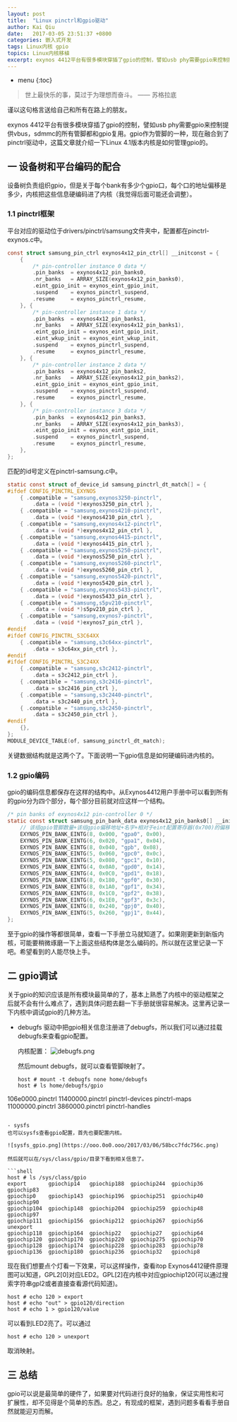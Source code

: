 ```yaml
---
layout: post
title:  "Linux pinctrl和gpio驱动"
author: Kai Qiu
date:   2017-03-05 23:51:37 +0800
categories: 嵌入式开发
tags: Linux内核 gpio
topics: Linux内核移植
excerpt: exynos 4412平台有很多模块穿插了gpio的控制，譬如usb phy需要gpio来控制提供bus，sdmmc的所有管脚都和gpio复用。gpio作为管脚的一种，现在融合到了pinctrl驱动中，篇文章就介绍一下Linux 4.1版本内核是如何管理gpio的。
---
```


* menu
{:toc}

> 世上最快乐的事，莫过于为理想而奋斗。 —— 苏格拉底

谨以这句格言送给自己和所有在路上的朋友。

exynos 4412平台有很多模块穿插了gpio的控制，譬如usb phy需要gpio来控制提供vbus，sdmmc的所有管脚都和gpio复用。gpio作为管脚的一种，现在融合到了pinctrl驱动中，这篇文章就介绍一下Linux 4.1版本内核是如何管理gpio的。

## 一 设备树和平台编码的配合

设备树负责组织gpio，但是关于每个bank有多少个gpio口，每个口的地址偏移是多少，内核把这些信息硬编码进了内核（我觉得后面可能还会调整）。
	
### 1.1 pinctrl框架

平台对应的驱动位于drivers/pinctrl/samsung文件夹中，配置都在pinctrl-exynos.c中。

```c
const struct samsung_pin_ctrl exynos4x12_pin_ctrl[] __initconst = {
	{
		/* pin-controller instance 0 data */
		.pin_banks	= exynos4x12_pin_banks0,
		.nr_banks	= ARRAY_SIZE(exynos4x12_pin_banks0),
		.eint_gpio_init = exynos_eint_gpio_init,
		.suspend	= exynos_pinctrl_suspend,
		.resume		= exynos_pinctrl_resume,
	}, {
		/* pin-controller instance 1 data */
		.pin_banks	= exynos4x12_pin_banks1,
		.nr_banks	= ARRAY_SIZE(exynos4x12_pin_banks1),
		.eint_gpio_init = exynos_eint_gpio_init,
		.eint_wkup_init = exynos_eint_wkup_init,
		.suspend	= exynos_pinctrl_suspend,
		.resume		= exynos_pinctrl_resume,
	}, {
		/* pin-controller instance 2 data */
		.pin_banks	= exynos4x12_pin_banks2,
		.nr_banks	= ARRAY_SIZE(exynos4x12_pin_banks2),
		.eint_gpio_init = exynos_eint_gpio_init,
		.suspend	= exynos_pinctrl_suspend,
		.resume		= exynos_pinctrl_resume,
	}, {
		/* pin-controller instance 3 data */
		.pin_banks	= exynos4x12_pin_banks3,
		.nr_banks	= ARRAY_SIZE(exynos4x12_pin_banks3),
		.eint_gpio_init = exynos_eint_gpio_init,
		.suspend	= exynos_pinctrl_suspend,
		.resume		= exynos_pinctrl_resume,
	},
};
```

匹配的id号定义在pinctrl-samsung.c中。

```c
static const struct of_device_id samsung_pinctrl_dt_match[] = {
#ifdef CONFIG_PINCTRL_EXYNOS
	{ .compatible = "samsung,exynos3250-pinctrl",
		.data = (void *)exynos3250_pin_ctrl },
	{ .compatible = "samsung,exynos4210-pinctrl",
		.data = (void *)exynos4210_pin_ctrl },
	{ .compatible = "samsung,exynos4x12-pinctrl",
		.data = (void *)exynos4x12_pin_ctrl },
	{ .compatible = "samsung,exynos4415-pinctrl",
		.data = (void *)exynos4415_pin_ctrl },
	{ .compatible = "samsung,exynos5250-pinctrl",
		.data = (void *)exynos5250_pin_ctrl },
	{ .compatible = "samsung,exynos5260-pinctrl",
		.data = (void *)exynos5260_pin_ctrl },
	{ .compatible = "samsung,exynos5420-pinctrl",
		.data = (void *)exynos5420_pin_ctrl },
	{ .compatible = "samsung,exynos5433-pinctrl",
		.data = (void *)exynos5433_pin_ctrl },
	{ .compatible = "samsung,s5pv210-pinctrl",
		.data = (void *)s5pv210_pin_ctrl },
	{ .compatible = "samsung,exynos7-pinctrl",
		.data = (void *)exynos7_pin_ctrl },
#endif
#ifdef CONFIG_PINCTRL_S3C64XX
	{ .compatible = "samsung,s3c64xx-pinctrl",
		.data = s3c64xx_pin_ctrl },
#endif
#ifdef CONFIG_PINCTRL_S3C24XX
	{ .compatible = "samsung,s3c2412-pinctrl",
		.data = s3c2412_pin_ctrl },
	{ .compatible = "samsung,s3c2416-pinctrl",
		.data = s3c2416_pin_ctrl },
	{ .compatible = "samsung,s3c2440-pinctrl",
		.data = s3c2440_pin_ctrl },
	{ .compatible = "samsung,s3c2450-pinctrl",
		.data = s3c2450_pin_ctrl },
#endif
	{},
};
MODULE_DEVICE_TABLE(of, samsung_pinctrl_dt_match);
```

关键数据结构就是这两个了。下面说明一下gpio信息是如何硬编码进内核的。

### 1.2 gpio编码

gpio的编码信息都保存在这样的结构中。从Exynos4412用户手册中可以看到所有的gpio分为四个部分，每个部分目前就对应这样一个结构。

```c
/* pin banks of exynos4x12 pin-controller 0 */
static const struct samsung_pin_bank_data exynos4x12_pin_banks0[] __initconst = {
	// 该组gpio管脚数量+该组gpio偏移地址+名字+相对于eint配置寄存器(0x700)的偏移
	EXYNOS_PIN_BANK_EINTG(8, 0x000, "gpa0", 0x00),
	EXYNOS_PIN_BANK_EINTG(6, 0x020, "gpa1", 0x04),
	EXYNOS_PIN_BANK_EINTG(8, 0x040, "gpb", 0x08),
	EXYNOS_PIN_BANK_EINTG(5, 0x060, "gpc0", 0x0c),
	EXYNOS_PIN_BANK_EINTG(5, 0x080, "gpc1", 0x10),
	EXYNOS_PIN_BANK_EINTG(4, 0x0A0, "gpd0", 0x14),
	EXYNOS_PIN_BANK_EINTG(4, 0x0C0, "gpd1", 0x18),
	EXYNOS_PIN_BANK_EINTG(8, 0x180, "gpf0", 0x30),
	EXYNOS_PIN_BANK_EINTG(8, 0x1A0, "gpf1", 0x34),
	EXYNOS_PIN_BANK_EINTG(8, 0x1C0, "gpf2", 0x38),
	EXYNOS_PIN_BANK_EINTG(6, 0x1E0, "gpf3", 0x3c),
	EXYNOS_PIN_BANK_EINTG(8, 0x240, "gpj0", 0x40),
	EXYNOS_PIN_BANK_EINTG(5, 0x260, "gpj1", 0x44),
};
```

至于gpio的操作等都很简单，查看一下手册立马就知道了。如果刚更新到新版内核，可能要稍微琢磨一下上面这些结构体是怎么编码的。所以就在这里记录一下吧。希望看到的人能尽快上手。

## 二 gpio调试

关于gpio的知识应该是所有模块最简单的了，基本上熟悉了内核中的驱动框架之后就不会有什么难点了，遇到具体问题去翻一下手册就很容易解决。这里再记录一下内核中调试gpio的几种方法。

- debugfs
  驱动中把gpio相关信息注册进了debugfs，所以我们可以通过挂载debugfs来查看gpio配置。
  
  内核配置：
  ![debugfs.png](https://ooo.0o0.ooo/2017/03/06/58bcc5d95f352.png)
  
  然后mount debugfs，就可以查看管脚映射了。
  
  ```shell
  host # mount -t debugfs none home/debugfs
  host # ls home/debugfs/gpio
106e0000.pinctrl  11400000.pinctrl  pinctrl-devices   pinctrl-maps
11000000.pinctrl  3860000.pinctrl   pinctrl-handles
  ```
  
- sysfs
  也可以sysfs查看gpio配置，首先也要配置内核。
  
  ![sysfs_gpio.png](https://ooo.0o0.ooo/2017/03/06/58bcc7fdc756c.png)
  
  然后就可以在/sys/class/gpio/目录下看到相关信息了。
  
  ```shell
  host # ls /sys/class/gpio
  export       gpiochip14   gpiochip188  gpiochip244  gpiochip36   gpiochip83
gpiochip0    gpiochip143  gpiochip196  gpiochip251  gpiochip40   gpiochip90
gpiochip104  gpiochip148  gpiochip204  gpiochip259  gpiochip48   gpiochip97
gpiochip111  gpiochip156  gpiochip212  gpiochip267  gpiochip56   unexport
gpiochip118  gpiochip164  gpiochip22   gpiochip27   gpiochip64
gpiochip120  gpiochip170  gpiochip220  gpiochip275  gpiochip70
gpiochip128  gpiochip174  gpiochip228  gpiochip283  gpiochip78
gpiochip136  gpiochip180  gpiochip236  gpiochip32   gpiochip8
  ```
  
  现在我们想要点个灯看一下效果，可以这样操作，查看itop Exynos4412硬件原理图可以知道，GPL2[0]对应LED2。GPL[2]在内核中对应gpiochip120(可以通过搜索字符串gpl2或者直接查看源代码知道)。
  
  ```shell
  host # echo 120 > export
  host # echo "out" > gpio120/direction 
  host # echo 1 > gpio120/value
  ```
  
  可以看到LED2亮了。可以通过
  
  ```shell
  host # echo 120 > unexport
  ```
  
  取消映射。

## 三 总结

gpio可以说是最简单的硬件了，如果要对代码进行良好的抽象，保证实用性和可扩展性，却不见得是个简单的东西。总之，有现成的框架，遇到问题多看看手册自然就能迎刃而解。
